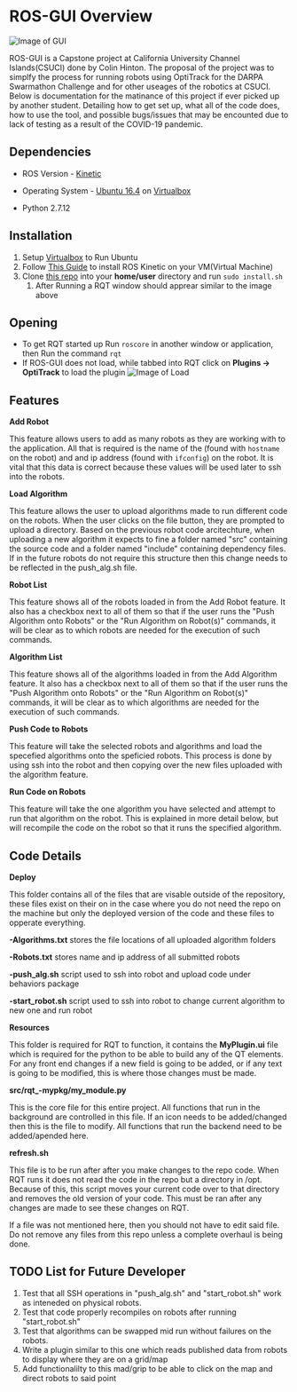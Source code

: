 # ROS-GUI Overview

![Image of GUI](https://i.imgur.com/52gKZ1h.png)

ROS-GUI is a Capstone project at California University Channel Islands(CSUCI) done by Colin Hinton. The proposal of the project was to simplfy the process for running robots using OptiTrack for the DARPA Swarmathon Challenge and for other useages of the robotics at CSUCI. Below is documentation for the matinance of this project if ever picked up by another student. Detailing how to get set up, what all of the code does, how to use the tool, and possible bugs/issues that may be encounted due to lack of testing as a result of the COVID-19 pandemic.

## Dependencies

* ROS Version - [Kinetic](http://wiki.ros.org/kinetic/Installation)
* Operating System - [Ubuntu 16.4](https://releases.ubuntu.com/16.04/) on [Virtualbox](https://www.virtualbox.org/) 

* Python 2.7.12

## Installation 
1. Setup [Virtualbox](https://www.virtualbox.org/) to Run Ubuntu
1. Follow [This Guide](http://wiki.ros.org/kinetic/Installation) to install ROS Kinetic on your VM(Virtual Machine)
1. Clone [this repo](https://github.com/Cloinville/ros-gui) into your **home/user** directory and run ```sudo install.sh```
    1. After Running a RQT window should apprear similar to the image above
    
## Opening
* To get RQT started up Run ```roscore``` in another window or application, then Run the command ```rqt``` 
* If ROS-GUI does not load, while tabbed into RQT click on **Plugins -> OptiTrack** to load the plugin
![Image of Load](https://i.imgur.com/fs7ifzt.png)

## Features
**Add Robot**

This feature allows users to add as many robots as they are working with to the application. All that is required is the name of the  (found with ```hostname``` on the robot) and and ip address (found with ```ifconfig```) on the robot. It is vital that this data is correct because these values will be used later to ssh into the robots. 

**Load Algorithm**

This feature allows the user to upload algorithms made to run different code on the robots. When the user clicks on the file button, they are prompted to upload a directory. Based on the previous robot code arcitechture, when uploading a new algorithm it expects to fine a folder named "src" containing the source code and a folder named "include" containing dependency files. If in the future robots do not require this structure then this change needs to be reflected in the push_alg.sh file.

**Robot List**

This feature shows all of the robots loaded in from the Add Robot feature. It also has a checkbox next to all of them so that if the user runs the "Push Algorithm onto Robots" or the "Run Algorithm on Robot(s)" commands, it will be clear as to which robots are needed for the execution of such commands.

**Algorithm List**

This feature shows all of the algorithms loaded in from the Add Algorithm feature. It also has a checkbox next to all of them so that if the user runs the "Push Algorithm onto Robots" or the "Run Algorithm on Robot(s)" commands, it will be clear as to which algorithms are needed for the execution of such commands.

**Push Code to Robots**

This feature will take the selected robots and algorithms and load the specefied algorithms onto the speficied robots. This process is done by using ssh into the robot and then copying over the new files uploaded with the algorithm feature.

**Run Code on Robots** 

This feature will take the one algorithm you have selected and attempt to run that algorithm on the robot. This is explained in more detail below, but will recompile the code on the robot so that it runs the specified algorithm.

## Code Details

**Deploy**

This folder contains all of the files that are visable outside of the repository, these files exist on their on in the case where you do not need the repo on the machine but only the deployed version of the code and these files to opperate everything. 

**-Algorithms.txt** stores the file locations of all uploaded algorithm folders

**-Robots.txt** stores name and ip address of all submitted robots
 
**-push_alg.sh** script used to ssh into robot and upload code under behaviors package
   
**-start_robot.sh** script used to ssh into robot to change current algorithm to new one and run robot


**Resources**

This folder is required for RQT to function, it contains the **MyPlugin.ui** file which is required for the python to be able to build any of the QT elements. For any front end changes if a new field is going to be added, or if any text is going to be modified, this is where those changes must be made. 

**src/rqt_-mypkg/my_module.py**

This is the core file for this entire project. All functions that run in the background are controlled in this file. If an icon needs to be added/changed then this is the file to modify. All functions that run the backend need to be added/apended here. 

**refresh.sh**

This file is to be run after after you make changes to the repo code. When RQT runs it does not read the code in the repo but a directory in /opt. Because of this, this script moves your current code over to that directory and removes the old version of your code. This must be ran after any changes are made to see these changes on RQT. 

If a file was not mentioned here, then you should not have to edit said file. Do not remove any files from this repo unless a complete overhaul is being done. 

## TODO List for Future Developer

1. Test that all SSH operations in "push_alg.sh" and "start_robot.sh" work as inteneded on physical robots.
2. Test that code properly recompiles on robots after running "start_robot.sh"
3. Test that algorithms can be swapped mid run without failures on the robots. 
4. Write a plugin similar to this one which reads published data from robots to display where they are on a grid/map
5. Add functionalilty to this mad/grip to be able to click on the map and direct robots to said point

